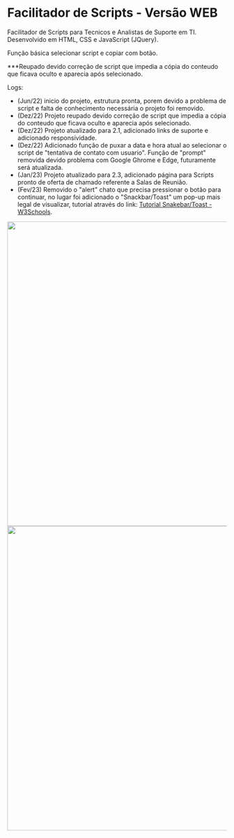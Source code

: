 # Facilitador de Scripts - Versão WEB

Facilitador de Scripts para Tecnicos e Analistas de Suporte em TI.
Desenvolvido em HTML, CSS e JavaScript (JQuery).

Função básica selecionar script e copiar com botão.

***Reupado devido correção de script que impedia a cópia do conteudo que ficava oculto e aparecia após selecionado.

Logs:
- (Jun/22) inicio do projeto, estrutura pronta, porem devido a problema de script e falta de conhecimento necessária o projeto foi removido.
- (Dez/22) Projeto reupado devido correção de script que impedia a cópia do conteudo que ficava oculto e aparecia após selecionado.
- (Dez/22) Projeto atualizado para 2.1, adicionado links de suporte e adicionado responsividade.
- (Dez/22) Adicionado função de puxar a data e hora atual ao selecionar o script de "tentativa de contato com usuario". Função de "prompt" removida devido problema com Google Ghrome e Edge, futuramente será atualizada.
- (Jan/23) Projeto atualizado para 2.3, adicionado página para Scripts pronto de oferta de chamado referente a Salas de Reunião.
- (Fev/23) Removido o "alert" chato que precisa pressionar o botão para continuar, no lugar foi adicionado o "Snackbar/Toast" um pop-up mais legal de visualizar, tutorial através do link: <a href ="https://www.w3schools.com/howto/howto_js_snackbar.asp">Tutorial Snakebar/Toast - W3Schools</a>.

<img style="width: 700px;" src="https://user-images.githubusercontent.com/113811396/209737066-a84106a5-18cf-4bb6-a732-504c10e5c39f.JPG"/>

<img style="width: 700px;" src= "https://user-images.githubusercontent.com/113811396/213317928-b4e912db-24bf-4a80-9ad9-0169729bb2ad.JPG"/>

